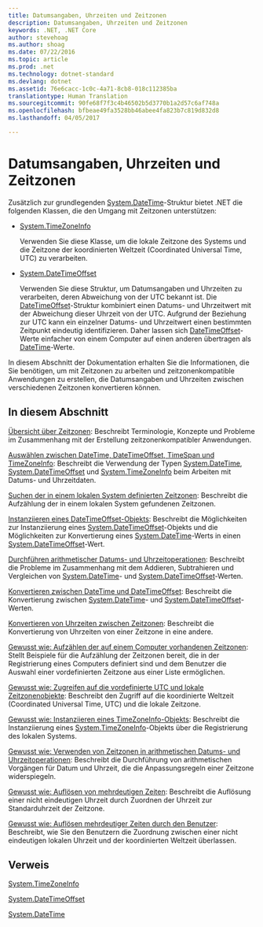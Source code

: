 ```yaml
---
title: Datumsangaben, Uhrzeiten und Zeitzonen
description: Datumsangaben, Uhrzeiten und Zeitzonen
keywords: .NET, .NET Core
author: stevehoag
ms.author: shoag
ms.date: 07/22/2016
ms.topic: article
ms.prod: .net
ms.technology: dotnet-standard
ms.devlang: dotnet
ms.assetid: 76e6cacc-1c0c-4a71-8cb8-018c112385ba
translationtype: Human Translation
ms.sourcegitcommit: 90fe68f7f3c4b46502b5d3770b1a2d57c6af748a
ms.openlocfilehash: bfbeae49fa3528bb46abee4fa823b7c819d832d8
ms.lasthandoff: 04/05/2017

---
```


# <a name="dates-times-and-time-zones"></a>Datumsangaben, Uhrzeiten und Zeitzonen

Zusätzlich zur grundlegenden [System.DateTime](xref:System.DateTime)-Struktur bietet .NET die folgenden Klassen, die den Umgang mit Zeitzonen unterstützen:

* [System.TimeZoneInfo](xref:System.TimeZoneInfo)
    
  Verwenden Sie diese Klasse, um die lokale Zeitzone des Systems und die Zeitzone der koordinierten Weltzeit (Coordinated Universal Time, UTC) zu verarbeiten.
  
* [System.DateTimeOffset](xref:System.DateTimeOffset)  

  Verwenden Sie diese Struktur, um Datumsangaben und Uhrzeiten zu verarbeiten, deren Abweichung von der UTC bekannt ist. Die [DateTimeOffset](xref:System.DateTimeOffset)-Struktur kombiniert einen Datums- und Uhrzeitwert mit der Abweichung dieser Uhrzeit von der UTC. Aufgrund der Beziehung zur UTC kann ein einzelner Datums- und Uhrzeitwert einen bestimmten Zeitpunkt eindeutig identifizieren. Daher lassen sich [DateTimeOffset](xref:System.DateTimeOffset)-Werte einfacher von einem Computer auf einen anderen übertragen als [DateTime](xref:System.DateTime)-Werte. 
  
In diesem Abschnitt der Dokumentation erhalten Sie die Informationen, die Sie benötigen, um mit Zeitzonen zu arbeiten und zeitzonenkompatible Anwendungen zu erstellen, die Datumsangaben und Uhrzeiten zwischen verschiedenen Zeitzonen konvertieren können.

## <a name="in-this-section"></a>In diesem Abschnitt

[Übersicht über Zeitzonen](time-zone-overview.md): Beschreibt Terminologie, Konzepte und Probleme im Zusammenhang mit der Erstellung zeitzonenkompatibler Anwendungen.
    
[Auswählen zwischen DateTime, DateTimeOffset, TimeSpan und TimeZoneInfo](choosing-between-datetime.md): Beschreibt die Verwendung der Typen [System.DateTime](xref:System.DateTime), [System.DateTimeOffset](xref:System.DateTimeOffset) und [System.TimeZoneInfo](xref:System.TimeZoneInfo) beim Arbeiten mit Datums- und Uhrzeitdaten.
    
[Suchen der in einem lokalen System definierten Zeitzonen](finding-the-time-zones-on-local-system.md): Beschreibt die Aufzählung der in einem lokalen System gefundenen Zeitzonen.

[Instanziieren eines DateTimeOffset-Objekts](instantiating-a-datetimeoffset-object.md): Beschreibt die Möglichkeiten zur Instanziierung eines [System.DateTimeOffset](xref:System.DateTimeOffset)-Objekts und die Möglichkeiten zur Konvertierung eines [System.DateTime](xref:System.DateTime)-Werts in einen [System.DateTimeOffset](xref:System.DateTimeOffset)-Wert.

[Durchführen arithmetischer Datums- und Uhrzeitoperationen](performing-arithmetic-operations.md): Beschreibt die Probleme im Zusammenhang mit dem Addieren, Subtrahieren und Vergleichen von [System.DateTime](xref:System.DateTime)- und [System.DateTimeOffset](xref:System.DateTimeOffset)-Werten.

[Konvertieren zwischen DateTime und DateTimeOffset](converting-between-datetime-and-offset.md): Beschreibt die Konvertierung zwischen [System.DateTime](xref:System.DateTime)- und [System.DateTimeOffset](xref:System.DateTimeOffset)-Werten.

[Konvertieren von Uhrzeiten zwischen Zeitzonen](converting-between-time-zones.md): Beschreibt die Konvertierung von Uhrzeiten von einer Zeitzone in eine andere.

[Gewusst wie: Aufzählen der auf einem Computer vorhandenen Zeitzonen](enumerate-time-zones.md): Stellt Beispiele für die Aufzählung der Zeitzonen bereit, die in der Registrierung eines Computers definiert sind und dem Benutzer die Auswahl einer vordefinierten Zeitzone aus einer Liste ermöglichen.

[Gewusst wie: Zugreifen auf die vordefinierte UTC und lokale Zeitzonenobjekte](access-utc-and-local.md): Beschreibt den Zugriff auf die koordinierte Weltzeit (Coordinated Universal Time, UTC) und die lokale Zeitzone.

[Gewusst wie: Instanziieren eines TimeZoneInfo-Objekts](instantiate-time-zone-info.md): Beschreibt die Instanziierung eines [System.TimeZoneInfo](xref:System.TimeZoneInfo)-Objekts über die Registrierung des lokalen Systems.

[Gewusst wie: Verwenden von Zeitzonen in arithmetischen Datums- und Uhrzeitoperationen](use-time-zones-in-arithmetic.md): Beschreibt die Durchführung von arithmetischen Vorgängen für Datum und Uhrzeit, die die Anpassungsregeln einer Zeitzone widerspiegeln.

[Gewusst wie: Auflösen von mehrdeutigen Zeiten](resolve-ambiguous-times.md): Beschreibt die Auflösung einer nicht eindeutigen Uhrzeit durch Zuordnen der Uhrzeit zur Standarduhrzeit der Zeitzone.

[Gewusst wie: Auflösen mehrdeutiger Zeiten durch den Benutzer](let-users-resolve-ambiguous-times.md): Beschreibt, wie Sie den Benutzern die Zuordnung zwischen einer nicht eindeutigen lokalen Uhrzeit und der koordinierten Weltzeit überlassen.

## <a name="reference"></a>Verweis

[System.TimeZoneInfo](xref:System.TimeZoneInfo)

[System.DateTimeOffset](xref:System.DateTimeOffset)

[System.DateTime](xref:System.DateTime)

